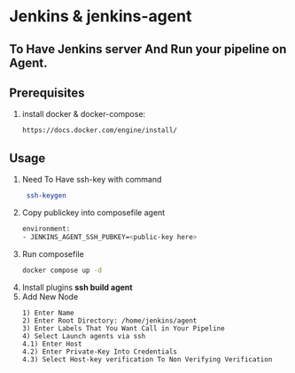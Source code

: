 # Jenkins & jenkins-agent
## To Have Jenkins server And Run your pipeline on Agent.

## Prerequisites
1. install docker & docker-compose:
    ```bash
    https://docs.docker.com/engine/install/
    ```

## Usage
1. Need To Have ssh-key with command 
   ``` bash 
    ssh-keygen
    ```
2. Copy publickey into composefile agent
    ``` bash
    environment:
    - JENKINS_AGENT_SSH_PUBKEY=<public-key here>
    ```
3. Run composefile
    ``` bash
    docker compose up -d
    ```
4. Install plugins **ssh build agent**
5. Add New Node 
   ```
   1) Enter Name
   2) Enter Root Directory: /home/jenkins/agent
   3) Enter Labels That You Want Call in Your Pipeline
   4) Select Launch agents via ssh
   4.1) Enter Host
   4.2) Enter Private-Key Into Credentials
   4.3) Select Host-key verification To Non Verifying Verification
   ```
